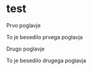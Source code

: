 # test

Prvo poglavje

To je besedilo prvega poglavja

Drugo poglavje

To je besedilo drugega poglavja